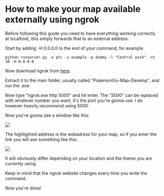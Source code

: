 # How to make your map available externally using ngrok

Before following this guide you need to have everything working correctly at localhost, this simply forwards that to an
external address.

Start by adding -H 0.0.0.0 to the end of your command, for example

    python runserver.py -a ptc -u example -p dummy -l "Central park" -st 10 -H 0.0.0.0

Now download ngrok from [here](https://ngrok.com/download).

Extract it to the main folder, usually called "PokemonGo-Map-Develop", and run the .exe.

Now type "ngrok.exe http 5000" and hit enter. 
The "5000" can be replaced with whatever number you want, it's the port you're 
gonna use. I do however heavily recommend using 5000.

Now you're gonna see a window like this:
<p>
<img src="https://i.gyazo.com/b602507c0e5c6cc1b502f4ffa7cf62b3.png">
</p>

The highlighted address is the webadress for your map, so if you enter the link you will see something like this:
<p>
<img src="https://cdn.discordapp.com/attachments/204338767920758785/206028672652673025/unknown.png">
</p>
It will obviously differ depending on your location and the theme you are currently using.

Keep in mind that the ngrok website changes every time you write the command.

Now you're done!
